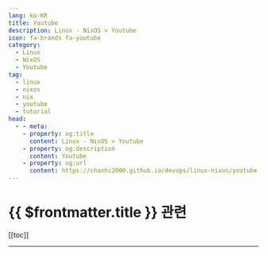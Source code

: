 ```yaml
---
lang: ko-KR
title: Youtube
description: Linux - NixOS > Youtube
icon: fa-brands fa-youtube
category:
  - Linux
  - NixOS
  - Youtube 
tag:
  - linux
  - nixos
  - nix
  - youtube
  - tutorial
head:
  - - meta:
    - property: og:title
      content: Linux - NixOS > Youtube
    - property: og:description
      content: Youtube
    - property: og:url
      content: https://chanhi2000.github.io/devops/linux-nixos/youtube.html
---
```


# {{ $frontmatter.title }} 관련

[[toc]]

---

<MyYouTubeItems jsonName="yu-nixhero" /><!-- nixhero -->
<MyYouTubeItems jsonName="yu-vaelix-dev" /><!-- vaelixd -->
<MyYouTubeItems jsonName="yu-dassurma" /><!-- Surma -->

<TagLinks />